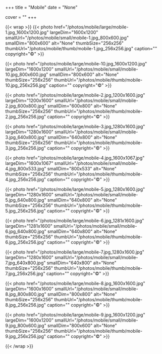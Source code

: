 +++
title = "Mobile"
date = "None"

cover = ""
+++

{{< wrap >}}
{{< photo href="/photos/mobile/large/mobile-1.jpg_1600x1200.jpg" largeDim="1600x1200" smallUrl="/photos/mobile/small/mobile-1.jpg_800x600.jpg" smallDim="800x600" alt="None" thumbSize="256x256" thumbUrl="/photos/mobile/thumb/mobile-1.jpg_256x256.jpg" caption="" copyright="©" >}}

{{< photo href="/photos/mobile/large/mobile-10.jpg_1600x1200.jpg" largeDim="1600x1200" smallUrl="/photos/mobile/small/mobile-10.jpg_800x600.jpg" smallDim="800x600" alt="None" thumbSize="256x256" thumbUrl="/photos/mobile/thumb/mobile-10.jpg_256x256.jpg" caption="" copyright="©" >}}

{{< photo href="/photos/mobile/large/mobile-2.jpg_1200x1600.jpg" largeDim="1200x1600" smallUrl="/photos/mobile/small/mobile-2.jpg_600x800.jpg" smallDim="600x800" alt="None" thumbSize="256x256" thumbUrl="/photos/mobile/thumb/mobile-2.jpg_256x256.jpg" caption="" copyright="©" >}}

{{< photo href="/photos/mobile/large/mobile-3.jpg_1280x1600.jpg" largeDim="1280x1600" smallUrl="/photos/mobile/small/mobile-3.jpg_640x800.jpg" smallDim="640x800" alt="None" thumbSize="256x256" thumbUrl="/photos/mobile/thumb/mobile-3.jpg_256x256.jpg" caption="" copyright="©" >}}

{{< photo href="/photos/mobile/large/mobile-4.jpg_1600x1067.jpg" largeDim="1600x1067" smallUrl="/photos/mobile/small/mobile-4.jpg_800x533.jpg" smallDim="800x533" alt="None" thumbSize="256x256" thumbUrl="/photos/mobile/thumb/mobile-4.jpg_256x256.jpg" caption="" copyright="©" >}}

{{< photo href="/photos/mobile/large/mobile-5.jpg_1280x1600.jpg" largeDim="1280x1600" smallUrl="/photos/mobile/small/mobile-5.jpg_640x800.jpg" smallDim="640x800" alt="None" thumbSize="256x256" thumbUrl="/photos/mobile/thumb/mobile-5.jpg_256x256.jpg" caption="" copyright="©" >}}

{{< photo href="/photos/mobile/large/mobile-6.jpg_1281x1600.jpg" largeDim="1281x1600" smallUrl="/photos/mobile/small/mobile-6.jpg_640x800.jpg" smallDim="640x800" alt="None" thumbSize="256x256" thumbUrl="/photos/mobile/thumb/mobile-6.jpg_256x256.jpg" caption="" copyright="©" >}}

{{< photo href="/photos/mobile/large/mobile-7.jpg_1280x1600.jpg" largeDim="1280x1600" smallUrl="/photos/mobile/small/mobile-7.jpg_640x800.jpg" smallDim="640x800" alt="None" thumbSize="256x256" thumbUrl="/photos/mobile/thumb/mobile-7.jpg_256x256.jpg" caption="" copyright="©" >}}

{{< photo href="/photos/mobile/large/mobile-8.jpg_1600x1600.jpg" largeDim="1600x1600" smallUrl="/photos/mobile/small/mobile-8.jpg_800x800.jpg" smallDim="800x800" alt="None" thumbSize="256x256" thumbUrl="/photos/mobile/thumb/mobile-8.jpg_256x256.jpg" caption="" copyright="©" >}}

{{< photo href="/photos/mobile/large/mobile-9.jpg_1600x1200.jpg" largeDim="1600x1200" smallUrl="/photos/mobile/small/mobile-9.jpg_800x600.jpg" smallDim="800x600" alt="None" thumbSize="256x256" thumbUrl="/photos/mobile/thumb/mobile-9.jpg_256x256.jpg" caption="" copyright="©" >}}

{{< /wrap >}}